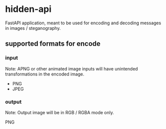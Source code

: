 # hidden-api

FastAPI application, meant to be used for encoding and decoding messages in images / steganography.

## supported formats for encode

### input

Note: APNG or other animated image inputs will have unintended transformations in the encoded image.

- PNG
- JPEG

### output

Note: Output image will be in RGB / RGBA mode only.

PNG

